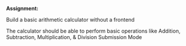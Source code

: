 <strong>Assignment:</strong>

Build a basic arithmetic calculator without a frontend

 The calculator should be able to perform basic operations like Addition, Subtraction, Multiplication, & Division
Submission Mode